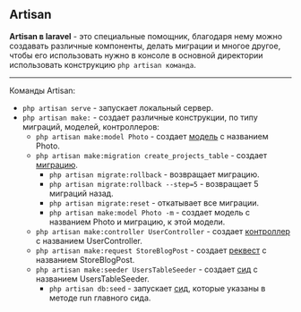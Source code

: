 ## Artisan

**Artisan в laravel** - это специальные помощник, благодаря нему
можно создавать различные компоненты, делать миграции и многое
другое, чтобы его использовать нужно в консоле в основной
директории использовать конструкцию `php artisan команда`.

---

Команды Artisan:

- `php artisan serve` - запускает локальный сервер.
- `php artisan make:` - создает различные конструкции, по типу
  миграций, моделей, контроллеров:
  - `php artisan make:model Photo` - создает [модель][1]
    с названием Photo.
  - `php artisan make:migration create_projects_table` - создает
    [миграцию][2].
    - `php artisan migrate:rollback` - возвращает миграцию.
    - `php artisan migrate:rollback --step=5` - возвращает 5 миграций
      назад.
    - `php artisan migrate:reset` - откатывает все миграции.
    - `php artisan make:model Photo -m` - создает модель
      с названием Photo и миграцию, к этой модели.
  - `php artisan make:controller UserController` - создает [контроллер][3]
    с названием UserController.
  - `php artisan make:request StoreBlogPost` - создает [реквест][4]
    с названием StoreBlogPost.
  - `php artisan make:seeder UsersTableSeeder` - создает [сид][5]
    с названием UsersTableSeeder.
    - `php artisan db:seed` - запускает [сид][5],
      которые указаны в методе run главного сида.

[1]: ../MVC/Models.md
[2]: ../functionality/Migration.md
[3]: ../MVC/Controllers.md
[4]: ../functionality/Request.md
[5]: ../functionality/Seed.md
